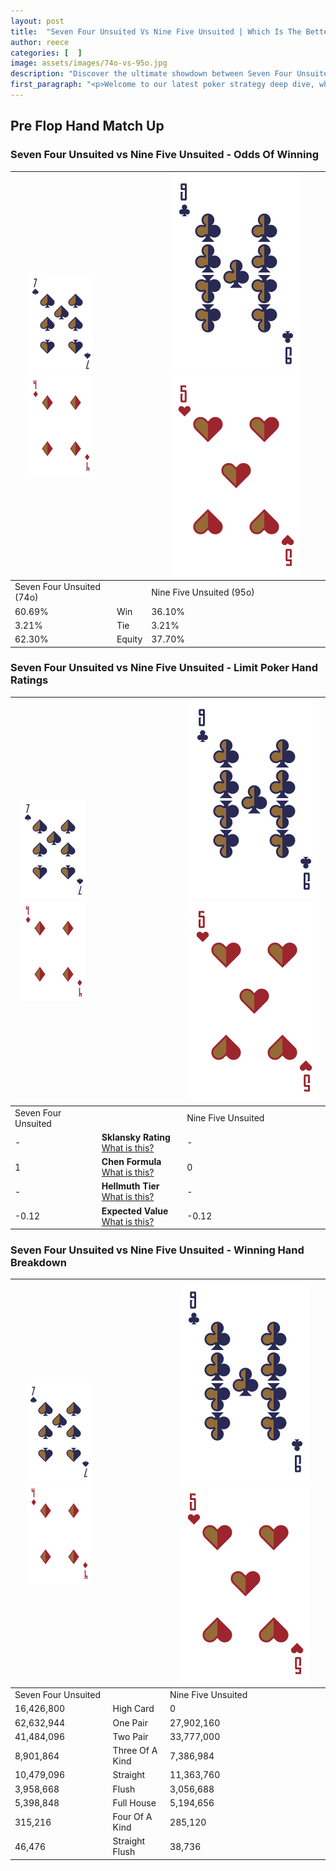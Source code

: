 ```yaml
---
layout: post
title:  "Seven Four Unsuited Vs Nine Five Unsuited | Which Is The Better Hand In Poker? A Complete Guide"
author: reece
categories: [  ]
image: assets/images/74o-vs-95o.jpg
description: "Discover the ultimate showdown between Seven Four Unsuited and Nine Five Unsuited in poker! Uncover the odds, strategies, and scenarios where one hand triumphs over the other. Get ready to up your poker game with this thrilling analysis."
first_paragraph: "<p>Welcome to our latest poker strategy deep dive, where we're pitting two distinct hands against each other in a high-stakes showdown: Seven Four Unsuited vs Nine Five Unsuited.</p><p>In the dynamic world of poker, every decision counts, and knowing which hand holds the upper hand is key to your success at the table.</p><p>In this article, we'll dissect these two hands, explore the scenarios where one dominates the other, and equip you with the knowledge to make strategic choices that can tip the odds in your favor.</p><p>Get ready to unravel the intriguing dynamics of these poker hands and elevate your game to new heights.</p>"
---
```




[comment]: # (sp0)

## Pre Flop Hand Match Up

<div class="table hand-ratings" markdown="1"> 



### Seven Four Unsuited vs Nine Five Unsuited - Odds Of Winning


    
| ![image info](assets/images/hand1/7.png) ![image info](assets/images/hand1/4o.png) |  | ![image info](assets/images/hand2/9.png) ![image info](assets/images/hand2/5o.png) |
| -------- | -------- | -------- |
| Seven Four Unsuited (74o) |  | Nine Five Unsuited (95o) |
| 60.69% | Win | 36.10% |
| 3.21% | Tie | 3.21% |
| 62.30% | Equity | 37.70% |




[comment]: # (sp1)



### Seven Four Unsuited vs Nine Five Unsuited - Limit Poker Hand Ratings


    
| ![image info](assets/images/hand1/7.png) ![image info](assets/images/hand1/4o.png) |  | ![image info](assets/images/hand2/9.png) ![image info](assets/images/hand2/5o.png) |
| -------- | -------- | -------- |
| Seven Four Unsuited |  | Nine Five Unsuited |
| - | **Sklansky Rating** [What is this?](/sklansky-rating-explained) | - |
| 1 | **Chen Formula** [What is this?](/chen-formula-explained) | 0 |
| - | **Hellmuth Tier** [What is this?](/Hellmuth-tier-explained) | - |
| -0.12 | **Expected Value** [What is this?](/expected-value-explained) | -0.12 |




[comment]: # (sp2)



### Seven Four Unsuited vs Nine Five Unsuited - Winning Hand Breakdown


    
| ![image info](assets/images/hand1/7.png) ![image info](assets/images/hand1/4o.png) |  | ![image info](assets/images/hand2/9.png) ![image info](assets/images/hand2/5o.png) |
| -------- | -------- | -------- |
| Seven Four Unsuited |  | Nine Five Unsuited |
| 16,426,800 | High Card | 0 |
| 62,632,944 | One Pair | 27,902,160 |
| 41,484,096 | Two Pair | 33,777,000 |
| 8,901,864 | Three Of A Kind | 7,386,984 |
| 10,479,096 | Straight | 11,363,760 |
| 3,958,668 | Flush | 3,056,688 |
| 5,398,848 | Full House | 5,194,656 |
| 315,216 | Four Of A Kind | 285,120 |
| 46,476 | Straight Flush | 38,736 |




[comment]: # (sp3)



</div>

[comment]: # (sp4)



[comment]: # (sp5)

